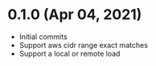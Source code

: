 # 0.1.0 (Apr 04, 2021)
* Initial commits
* Support aws cidr range exact matches
* Support a local or remote load